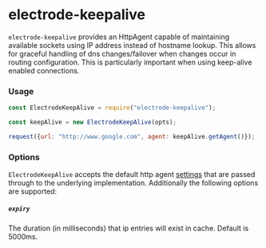 # electrode-keepalive

`electrode-keepalive` provides an HttpAgent capable of maintaining available sockets using IP address instead of hostname lookup. This allows for graceful handling of dns changes/failover when changes occur in routing configuration. This is particularly important when using keep-alive enabled connections.

### Usage

```js
const ElectrodeKeepAlive = require("electrode-keepalive");

const keepAlive = new ElectrodeKeepAlive(opts);

request({url: "http://www.google.com", agent: keepAlive.getAgent()});

```

### Options

`ElectrodeKeepAlive` accepts the default http agent [settings](httpagentopts) that are passed through to the underlying implementation. Additionally the following options are supported:

##### `expiry`
The duration (in milliseconds) that ip entries will exist in cache. Default is 5000ms.


[httpagentopts]: https://nodejs.org/api/http.html#http_new_agent_options

